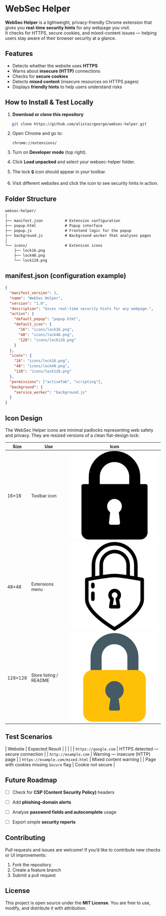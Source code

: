 
# WebSec Helper

**WebSec Helper** is a lightweight, privacy-friendly Chrome extension that gives you **real-time security hints** for any webpage you visit.  
It checks for HTTPS, secure cookies, and mixed-content issues — helping users stay aware of their browser security at a glance.



## Features

- Detects whether the website uses **HTTPS**  
- Warns about **insecure (HTTP)** connections  
- Checks for **secure cookies**  
- Detects **mixed content** (insecure resources on HTTPS pages)  
- Displays **friendly hints** to help users understand risks  



## How to Install & Test Locally

1. **Download or clone this repository**
```bash
   git clone https://github.com/alistairgeorge/websec-helper.git
```

2. Open Chrome and go to:

   ```
   chrome://extensions/
   ```

3. Turn on **Developer mode** (top right).

4. Click **Load unpacked** and select your websec-helper folder.

5. The lock 🔒 icon should appear in your toolbar.

6. Visit different websites and click the icon to see security hints in action.



## Folder Structure

```
websec-helper/
│
├── manifest.json          # Extension configuration
├── popup.html             # Popup interface
├── popup.js               # Frontend logic for the popup
├── background.js          # Background worker that analyses pages
│
└── icons/                 # Extension icons
    ├── lock16.png
    ├── lock48.png
    └── lock128.png
```

## manifest.json (configuration example)

```json
{
  "manifest_version": 3,
  "name": "WebSec Helper",
  "version": "1.0",
  "description": "Gives real-time security hints for any webpage.",
  "action": {
    "default_popup": "popup.html",
    "default_icon": {
      "16": "icons/lock16.png",
      "48": "icons/lock48.png",
      "128": "icons/lock128.png"
    }
  },
  "icons": {
    "16": "icons/lock16.png",
    "48": "icons/lock48.png",
    "128": "icons/lock128.png"
  },
  "permissions": ["activeTab", "scripting"],
  "background": {
    "service_worker": "background.js"
  }
}
```

## Icon Design

The WebSec Helper icons are minimal padlocks representing web safety and privacy.
They are resized versions of a clean flat-design lock:

| Size    | Use                    | Icon                          |
| - | - | -- |
| 16×16   | Toolbar icon           | ![16x16](icons/lock16.png)    |
| 48×48   | Extensions menu        | ![48x48](icons/lock48.png)    |
| 128×128 | Store listing / README | ![128x128](icons/lock128.png) |



## Test Scenarios

| Website                                 | Expected Result                      |
|                                         |                                      |
| `https://google.com`                    |  HTTPS detected — secure connection  |
| `http://example.com`                    |  Warning — insecure (HTTP) page      |
| `https://example.com/mixed.html`        |  Mixed content warning               |
| Page with cookies missing `Secure` flag | Cookie not secure                    |



## Future Roadmap

* [ ] Check for **CSP (Content Security Policy)** headers
* [ ] Add **phishing-domain alerts**
* [ ] Analyse **password fields and autocomplete** usage
* [ ] Export simple **security reports**


## Contributing

Pull requests and issues are welcome!
If you’d like to contribute new checks or UI improvements:

1. Fork the repository
2. Create a feature branch
3. Submit a pull request



## License

This project is open source under the **MIT License**.
You are free to use, modify, and distribute it with attribution.


